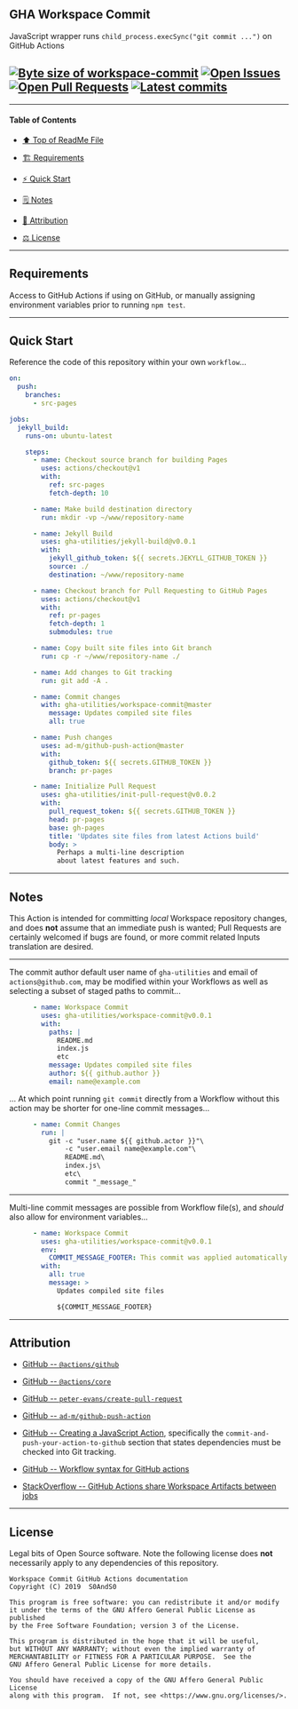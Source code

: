 ## GHA Workspace Commit
[heading__title]:
  #gha-workspace-commit
  "&#x2B06; Top of ReadMe File"


JavaScript wrapper runs `child_process.execSync("git commit ...")` on GitHub Actions


## [![Byte size of workspace-commit][badge__master__workspace_commit__source_code]][workspace_commit__master__source_code] [![Open Issues][badge__issues__workspace_commit]][issues__workspace_commit] [![Open Pull Requests][badge__pulls__workspace_commit]][pulls__workspace_commit] [![Latest commits][badge__commits__workspace_commit__master]][commits__workspace_commit__master]


------


#### Table of Contents


- [:arrow_up: Top of ReadMe File][heading__title]

- [:building_construction: Requirements][heading__requirements]

- [:zap: Quick Start][heading__quick_start]

- [&#x1F5D2; Notes][notes]

- [:card_index: Attribution][heading__attribution]

- [:balance_scale: License][heading__license]


------



## Requirements
[heading__requirements]:
  #requirements
  "&#x1F3D7; What is needed prior to making use of this repository"


Access to GitHub Actions if using on GitHub, or manually assigning environment variables prior to running `npm test`.


___


## Quick Start
[heading__quick_start]:
  #quick-start
  "&#9889; Perhaps as easy as one, 2.0,..."


Reference the code of this repository within your own `workflow`...


```YAML
on:
  push:
    branches:
      - src-pages

jobs:
  jekyll_build:
    runs-on: ubuntu-latest

    steps:
      - name: Checkout source branch for building Pages
        uses: actions/checkout@v1
        with:
          ref: src-pages
          fetch-depth: 10

      - name: Make build destination directory
        run: mkdir -vp ~/www/repository-name

      - name: Jekyll Build
        uses: gha-utilities/jekyll-build@v0.0.1
        with:
          jekyll_github_token: ${{ secrets.JEKYLL_GITHUB_TOKEN }}
          source: ./
          destination: ~/www/repository-name

      - name: Checkout branch for Pull Requesting to GitHub Pages
        uses: actions/checkout@v1
        with:
          ref: pr-pages
          fetch-depth: 1
          submodules: true

      - name: Copy built site files into Git branch
        run: cp -r ~/www/repository-name ./

      - name: Add changes to Git tracking
        run: git add -A .

      - name: Commit changes
        with: gha-utilities/workspace-commit@master
          message: Updates compiled site files
          all: true

      - name: Push changes
        uses: ad-m/github-push-action@master
        with:
          github_token: ${{ secrets.GITHUB_TOKEN }}
          branch: pr-pages

      - name: Initialize Pull Request
        uses: gha-utilities/init-pull-request@v0.0.2
        with:
          pull_request_token: ${{ secrets.GITHUB_TOKEN }}
          head: pr-pages
          base: gh-pages
          title: 'Updates site files from latest Actions build'
          body: >
            Perhaps a multi-line description
            about latest features and such.
```


___


## Notes
[notes]:
  #notes
  "&#x1F5D2; Additional notes and links that may be worth clicking in the future"


This Action is intended for committing _local_ Workspace repository changes, and does **not** assume that an immediate push is wanted; Pull Requests are certainly welcomed if bugs are found, or more commit related Inputs translation are desired.


------


The commit author default user name of `gha-utilities` and email of `actions@github.com`, may be modified within your Workflows as well as selecting a subset of staged paths to commit...


```YAML
      - name: Workspace Commit
        uses: gha-utilities/workspace-commit@v0.0.1
        with:
          paths: |
            README.md
            index.js
            etc
          message: Updates compiled site files
          author: ${{ github.author }}
          email: name@example.com
```


... At which point running `git commit` directly from a Workflow without this action may be shorter for one-line commit messages...


```YAML
      - name: Commit Changes
        run: |
          git -c "user.name ${{ github.actor }}"\
              -c "user.email name@example.com"\
              README.md\
              index.js\
              etc\
              commit "_message_"
```


------


Multi-line commit messages are possible from Workflow file(s), and _should_ also allow for environment variables...


```YAML
      - name: Workspace Commit
        uses: gha-utilities/workspace-commit@v0.0.1
        env:
          COMMIT_MESSAGE_FOOTER: This commit was applied automatically from an Action
        with:
          all: true
          message: >
            Updates compiled site files

            ${COMMIT_MESSAGE_FOOTER}


```

___


## Attribution
[heading__attribution]:
  #attribution
  "&#x1F4C7; Resources that where helpful in building this project so far."


- [GitHub -- `@actions/github`](https://github.com/actions/toolkit/tree/master/packages/github)

- [GitHub -- `@actions/core`](https://github.com/actions/toolkit/tree/master/packages/core)

- [GitHub -- `peter-evans/create-pull-request`](https://github.com/peter-evans/create-pull-request)

- [GitHub -- `ad-m/github-push-action`](https://github.com/ad-m/github-push-action)

- [GitHub -- Creating a JavaScript Action](https://help.github.com/en/articles/creating-a-javascript-action#commit-and-push-your-action-to-github), specifically the `commit-and-push-your-action-to-github` section that states dependencies must be checked into Git tracking.

- [GitHub -- Workflow syntax for GitHub actions](https://help.github.com/en/articles/workflow-syntax-for-github-actions)

- [StackOverflow -- GitHub Actions share Workspace Artifacts between jobs](https://stackoverflow.com/questions/57498605)


___


## License
[heading__license]:
  #license
  "&#x2696; Legal bits of Open Source software"


Legal bits of Open Source software. Note the following license does **not** necessarily apply to any dependencies of this repository.


```
Workspace Commit GitHub Actions documentation
Copyright (C) 2019  S0AndS0

This program is free software: you can redistribute it and/or modify
it under the terms of the GNU Affero General Public License as published
by the Free Software Foundation; version 3 of the License.

This program is distributed in the hope that it will be useful,
but WITHOUT ANY WARRANTY; without even the implied warranty of
MERCHANTABILITY or FITNESS FOR A PARTICULAR PURPOSE.  See the
GNU Affero General Public License for more details.

You should have received a copy of the GNU Affero General Public License
along with this program.  If not, see <https://www.gnu.org/licenses/>.
```



[badge__commits__workspace_commit__master]:
  https://img.shields.io/github/last-commit/gha-utilities/workspace-commit/master.svg

[commits__workspace_commit__master]:
  https://github.com/gha-utilities/workspace-commit/commits/master
  "&#x1F4DD; History of changes on this branch"


[workspace_commit__community]:
  https://github.com/gha-utilities/workspace-commit/community
  "&#x1F331; Dedicated to functioning code"


[badge__issues__workspace_commit]:
  https://img.shields.io/github/issues/gha-utilities/workspace-commit.svg

[issues__workspace_commit]:
  https://github.com/gha-utilities/workspace-commit/issues
  "&#x2622; Search for and _bump_ existing issues or open new issues for project maintainer to address."


[badge__pulls__workspace_commit]:
  https://img.shields.io/github/issues-pr/gha-utilities/workspace-commit.svg

[pulls__workspace_commit]:
  https://github.com/gha-utilities/workspace-commit/pulls
  "&#x1F3D7; Pull Request friendly, though please check the Community guidelines"


[badge__master__workspace_commit__source_code]:
  https://img.shields.io/github/repo-size/gha-utilities/workspace-commit

[workspace_commit__master__source_code]:
  https://github.com/gha-utilities/workspace-commit
  "&#x2328; Project source code!"
